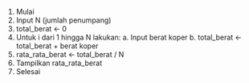 1. Mulai
2. Input N (jumlah penumpang)
3. total_berat ← 0
4. Untuk i dari 1 hingga N lakukan:
     a. Input berat koper
     b. total_berat ← total_berat + berat koper
5. rata_rata_berat ← total_berat / N
6. Tampilkan rata_rata_berat
7. Selesai
